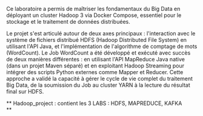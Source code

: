 Ce laboratoire a permis de maîtriser les fondamentaux du Big Data en déployant un cluster Hadoop 3 via Docker Compose, essentiel pour le stockage et le traitement de données distribuées.

 Le projet s'est articulé autour de deux axes principaux : l'interaction avec le système de fichiers distribué HDFS (Hadoop Distributed File System) en utilisant l'API Java, et l'implémentation de l'algorithme de comptage de mots (WordCount). Le Job WordCount a été développé et exécuté avec succès de deux manières différentes : en utilisant l'API MapReduce Java native (dans un projet Maven séparé) et en exploitant Hadoop Streaming pour intégrer des scripts Python externes comme Mapper et Reducer. Cette approche a validé la capacité à gérer le cycle de vie complet du traitement Big Data, de la soumission du Job au cluster YARN à la lecture du résultat final sur HDFS.

**
 Hadoop_project : contient les 3 LABS :
                      HDFS,
                      MAPREDUCE,
                      KAFKA  
**
 
